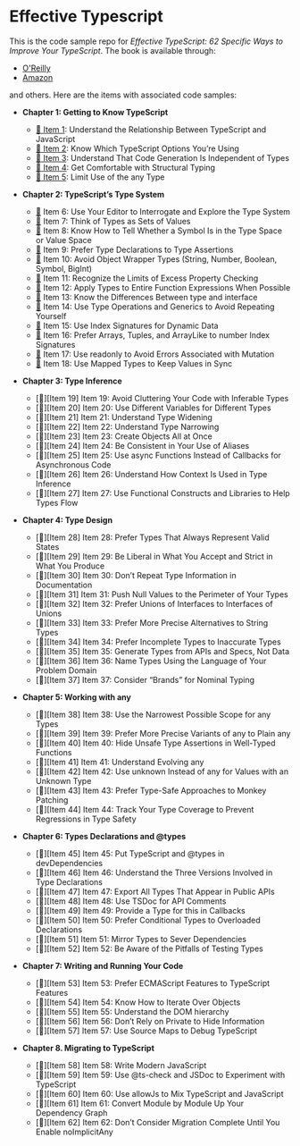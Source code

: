 # Effective Typescript

This is the code sample repo for _Effective TypeScript: 62 Specific Ways to Improve Your TypeScript_. The book is available through:

- [O'Reilly][o]
- [Amazon][a]

and others. Here are the items with associated code samples:

- **Chapter 1: Getting to Know TypeScript**
  - [:memo: Item 1][Item 1]: Understand the Relationship Between TypeScript and JavaScript
  - [:memo: Item 2][Item 2]: Know Which TypeScript Options You’re Using
  - [:memo: Item 3][Item 3]: Understand That Code Generation Is Independent of Types
  - [:memo: Item 4][Item 4]: Get Comfortable with Structural Typing
  - [:memo: Item 5][Item 5]: Limit Use of the any Type

- **Chapter 2: TypeScript’s Type System**
  - [:memo:][Item 6] Item 6: Use Your Editor to Interrogate and Explore the Type System
  - [:memo:][Item 7] Item 7: Think of Types as Sets of Values
  - [:memo:][Item 8] Item 8: Know How to Tell Whether a Symbol Is in the Type Space or Value Space
  - [:memo:][Item 9] Item 9: Prefer Type Declarations to Type Assertions
  - [:memo:][Item 10] Item 10: Avoid Object Wrapper Types (String, Number, Boolean, Symbol, BigInt)
  - [:memo:][Item 11] Item 11: Recognize the Limits of Excess Property Checking
  - [:memo:][Item 12] Item 12: Apply Types to Entire Function Expressions When Possible
  - [:memo:][Item 13] Item 13: Know the Differences Between type and interface
  - [:memo:][Item 14] Item 14: Use Type Operations and Generics to Avoid Repeating Yourself
  - [:memo:][Item 15] Item 15: Use Index Signatures for Dynamic Data
  - [:memo:][Item 16] Item 16: Prefer Arrays, Tuples, and ArrayLike to number Index Signatures
  - [:memo:][Item 17] Item 17: Use readonly to Avoid Errors Associated with Mutation
  - [:memo:][Item 18] Item 18: Use Mapped Types to Keep Values in Sync

- **Chapter 3: Type Inference**
  - [:memo:][Item 19] Item 19: Avoid Cluttering Your Code with Inferable Types
  - [:memo:][Item 20] Item 20: Use Different Variables for Different Types
  - [:memo:][Item 21] Item 21: Understand Type Widening
  - [:memo:][Item 22] Item 22: Understand Type Narrowing
  - [:memo:][Item 23] Item 23: Create Objects All at Once
  - [:memo:][Item 24] Item 24: Be Consistent in Your Use of Aliases
  - [:memo:][Item 25] Item 25: Use async Functions Instead of Callbacks for Asynchronous Code
  - [:memo:][Item 26] Item 26: Understand How Context Is Used in Type Inference
  - [:memo:][Item 27] Item 27: Use Functional Constructs and Libraries to Help Types Flow

- **Chapter 4: Type Design**
  - [:memo:][Item 28] Item 28: Prefer Types That Always Represent Valid States
  - [:memo:][Item 29] Item 29: Be Liberal in What You Accept and Strict in What You Produce
  - [:memo:][Item 30] Item 30: Don’t Repeat Type Information in Documentation
  - [:memo:][Item 31] Item 31: Push Null Values to the Perimeter of Your Types
  - [:memo:][Item 32] Item 32: Prefer Unions of Interfaces to Interfaces of Unions
  - [:memo:][Item 33] Item 33: Prefer More Precise Alternatives to String Types
  - [:memo:][Item 34] Item 34: Prefer Incomplete Types to Inaccurate Types
  - [:memo:][Item 35] Item 35: Generate Types from APIs and Specs, Not Data
  - [:memo:][Item 36] Item 36: Name Types Using the Language of Your Problem Domain
  - [:memo:][Item 37] Item 37: Consider “Brands” for Nominal Typing

- **Chapter 5: Working with any**
  - [:memo:][Item 38] Item 38: Use the Narrowest Possible Scope for any Types
  - [:memo:][Item 39] Item 39: Prefer More Precise Variants of any to Plain any
  - [:memo:][Item 40] Item 40: Hide Unsafe Type Assertions in Well-Typed Functions
  - [:memo:][Item 41] Item 41: Understand Evolving any
  - [:memo:][Item 42] Item 42: Use unknown Instead of any for Values with an Unknown Type
  - [:memo:][Item 43] Item 43: Prefer Type-Safe Approaches to Monkey Patching
  - [:memo:][Item 44] Item 44: Track Your Type Coverage to Prevent Regressions in Type Safety

- **Chapter 6: Types Declarations and @types**
  - [:memo:][Item 45] Item 45: Put TypeScript and @types in devDependencies
  - [:memo:][Item 46] Item 46: Understand the Three Versions Involved in Type Declarations
  - [:memo:][Item 47] Item 47: Export All Types That Appear in Public APIs
  - [:memo:][Item 48] Item 48: Use TSDoc for API Comments
  - [:memo:][Item 49] Item 49: Provide a Type for this in Callbacks
  - [:memo:][Item 50] Item 50: Prefer Conditional Types to Overloaded Declarations
  - [:memo:][Item 51] Item 51: Mirror Types to Sever Dependencies
  - [:memo:][Item 52] Item 52: Be Aware of the Pitfalls of Testing Types

- **Chapter 7: Writing and Running Your Code**
  - [:memo:][Item 53] Item 53: Prefer ECMAScript Features to TypeScript Features
  - [:memo:][Item 54] Item 54: Know How to Iterate Over Objects
  - [:memo:][Item 55] Item 55: Understand the DOM hierarchy
  - [:memo:][Item 56] Item 56: Don’t Rely on Private to Hide Information
  - [:memo:][Item 57] Item 57: Use Source Maps to Debug TypeScript

- **Chapter 8. Migrating to TypeScript**
  - [:memo:][Item 58] Item 58: Write Modern JavaScript
  - [:memo:][Item 59] Item 59: Use @ts-check and JSDoc to Experiment with TypeScript
  - [:memo:][Item 60] Item 60: Use allowJs to Mix TypeScript and JavaScript
  - [:memo:][Item 61] Item 61: Convert Module by Module Up Your Dependency Graph
  - [:memo:][Item 62] Item 62: Don’t Consider Migration Complete Until You Enable noImplicitAny

[o]: https://www.oreilly.com/library/view/effective-typescript/9781492053736/
[a]: https://www.amazon.com/Effective-TypeScript-Specific-JavaScript-Scales/dp/1492053740

[Item 1]: /samples/ch01-intro/item-01-ts-vs-js
[Item 2]: /samples/ch01-intro/item-02-which-ts
[Item 3]: /samples/ch01-intro/item-03-independent
[Item 4]: /samples/ch01-intro/item-04-structural
[Item 5]: /samples/ch01-intro/item-05-any

[Item 6]: /samples/ch02-types/item-06-editor
[Item 7]: /samples/ch02-types/item-07-types-as-sets
[Item 8]: /samples/ch02-types/item-08-type-value-space
[Item 9]: /samples/ch02-types/item-09-prefer-declarations-to-assertions
[Item 10]: /samples/ch02-types/item-10-avoid-object-wrapper-types
[Item 11]: /samples/ch02-types/item-11-excess-property-checking
[Item 12]: /samples/ch02-types/item-12-type-entire-functions
[Item 13]: /samples/ch02-types/item-13-type-vs-interface
[Item 14]: /samples/ch02-types/item-14-map-between-types
[Item 15]: /samples/ch02-types/item-15-index-for-dynamic
[Item 16]: /samples/ch02-types/item-16-number-index
[Item 17]: /samples/ch02-types/item-17-readonly
[Item 18]: /samples/ch02-types/item-18-values-in-sync

